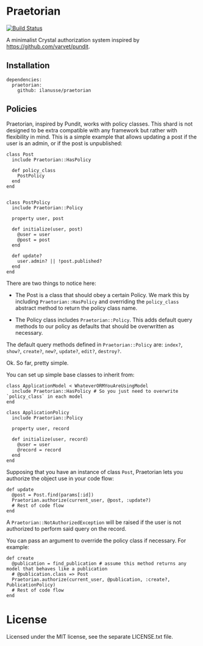 # Praetorian
[![Build Status](https://travis-ci.org/ilanusse/praetorian.svg?branch=master)](https://travis-ci.org/ilanusse/praetorian)

A minimalist Crystal authorization system inspired by https://github.com/varvet/pundit.

## Installation

```crystal
dependencies:
  praetorian:
    github: ilanusse/praetorian
```

## Policies

Praetorian, inspired by Pundit, works with policy classes. This shard is not designed to be extra compatible with any framework but rather with flexibility in mind.
This is a simple example that allows updating
a post if the user is an admin, or if the post is unpublished:

```crystal
class Post
  include Praetorian::HasPolicy

  def policy_class
    PostPolicy
  end
end


class PostPolicy
  include Praetorian::Policy

  property user, post

  def initialize(user, post)
    @user = user
    @post = post
  end

  def update?
    user.admin? || !post.published?
  end
end
```

There are two things to notice here:
- The Post is a class that should obey a certain Policy. We mark this by including `Praetorian::HasPolicy` and overriding the `policy_class` abstract method to return the policy class name.

- The Policy class includes `Praetorian::Policy`. This adds default query methods to our policy as defaults that should be overwritten as necessary.

The default query methods defined in `Praetorian::Policy` are: `index?`, `show?`, `create?`, `new?`, `update?`, `edit?`, `destroy?`.

Ok. So far, pretty simple.

You can set up simple base classes to inherit from:

```crystal
class ApplicationModel < WhateverORMYouAreUsingModel
  include Praetorian::HasPolicy # So you just need to overwrite `policy_class` in each model
end

class ApplicationPolicy
  include Praetorian::Policy

  property user, record

  def initialize(user, record)
    @user = user
    @record = record
  end
end
```

Supposing that you have an instance of class `Post`, Praetorian lets you authorize the object use in
your code flow:

```crystal
def update
  @post = Post.find(params[:id])
  Praetorian.authorize(current_user, @post, :update?)
  # Rest of code flow
end
```

A `Praetorian::NotAuthorizedException` will be raised if the user is not authorized to perform said query on the record.

You can pass an argument to override the policy class if necessary. For example:

```crystal
def create
  @publication = find_publication # assume this method returns any model that behaves like a publication
  # @publication.class => Post
  Praetorian.authorize(current_user, @publication, :create?, PublicationPolicy)
  # Rest of code flow
end
```

# License

Licensed under the MIT license, see the separate LICENSE.txt file.
